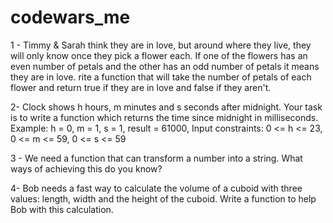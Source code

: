 # codewars_me
1 - Timmy & Sarah think they are in love, but around where they live, they will only know once they pick a flower each. If one of the flowers has an even number of petals and the other has an odd number of petals it means they are in love. rite a function that will take the number of petals of each flower and return true if they are in love and false if they aren't.

2- Clock shows h hours, m minutes and s seconds after midnight. Your task is to write a function which returns the time since midnight in milliseconds. Example: h = 0, m = 1, s = 1, result = 61000, Input constraints: 0 <= h <= 23, 0 <= m <= 59, 0 <= s <= 59

3 - We need a function that can transform a number into a string. What ways of achieving this do you know?

4- Bob needs a fast way to calculate the volume of a cuboid with three values: length, width and the height of the cuboid. Write a function to help Bob with this calculation.
